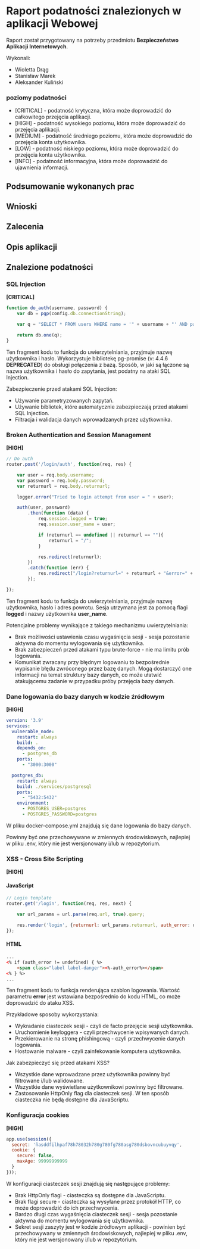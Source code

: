 # Raport podatności znalezionych w aplikacji Webowej

Raport został przygotowany na potrzeby przedmiotu **Bezpieczeństwo Aplikacji Internetowych**.

Wykonali:
- Wioletta Drąg
- Stanisław Marek
- Aleksander Kuliński

### poziomy podatności
- [CRITICAL] - podatność krytyczna, która może doprowadzić do całkowitego przejęcia aplikacji.
- [HIGH] - podatność wysokiego poziomu, która może doprowadzić do przejęcia aplikacji.
- [MEDIUM] - podatność średniego poziomu, która może doprowadzić do przejęcia konta użytkownika.
- [LOW] - podatność niskiego poziomu, która może doprowadzić do przejęcia konta użytkownika.
- [INFO] - podatność informacyjna, która może doprowadzić do ujawnienia informacji.
  
## Podsumowanie wykonanych prac
## Wnioski
## Zalecenia
## Opis aplikacji
## Znalezione podatności
### SQL Injection

**[CRITICAL]**
```js
function do_auth(username, password) {
    var db = pgp(config.db.connectionString);

    var q = "SELECT * FROM users WHERE name = '" + username + "' AND password ='" + password + "';";

    return db.one(q);
}
```
Ten fragment kodu to funkcja do uwierzytelniania, przyjmuje nazwę użytkownika i hasło.
Wykorzystuje bibliotekę pg-promise (v: 4.4.6 **DEPRECATED**) do obsługi połączenia z bazą.
Sposób, w jaki są łączone są nazwa użytkownika i hasło do zapytania, jest podatny na ataki SQL Injection.

Zabezpieczenie przed atakami SQL Injection:
- Używanie parametryzowanych zapytań.
- Używanie bibliotek, które automatycznie zabezpieczają przed atakami SQL Injection.
- Filtracja i walidacja danych wprowadzanych przez użytkownika.

### Broken Authentication and Session Management

**[HIGH]**
```js
// Do auth
router.post('/login/auth', function(req, res) {

    var user = req.body.username;
    var password = req.body.password;
    var returnurl = req.body.returnurl;

    logger.error("Tried to login attempt from user = " + user);

    auth(user, password)
        .then(function (data) {
            req.session.logged = true;
            req.session.user_name = user;

            if (returnurl == undefined || returnurl == ""){
                returnurl = "/";
            }

            res.redirect(returnurl);
        })
        .catch(function (err) {
            res.redirect("/login?returnurl=" + returnurl + "&error=" + err.message);
        });

});
```
Ten fragment kodu to funkcja do uwierzytelniania, przyjmuje nazwę użytkownika, hasło i adres powrotu.
Sesja utrzymana jest za pomocą flagi **logged** i nazwy użytkownika **user_name**.

Potencjalne problemy wynikające z takiego mechanizmu uwierzytelniania:
- Brak możliwości ustawienia czasu wygaśnięcia sesji - sesja pozostanie aktywna do momentu wylogowania się użytkownika.
- Brak zabezpieczeń przed atakami typu brute-force - nie ma limitu prób logowania.
- Komunikat zwracany przy błędnym logowaniu to bezpośrednie wypisanie błędu zwróconego przez bazę danych. Mogą dostarczyć one informacji na temat struktury bazy danych, co może ułatwić atakującemu zadanie w przypadku próby przejęcia bazy danych.

### Dane logowania do bazy danych w kodzie źródłowym

**[HIGH]**
```yaml
version: '3.9'
services:
  vulnerable_node:
    restart: always
    build: .
    depends_on:
      - postgres_db
    ports:
      - "3000:3000"

  postgres_db:
    restart: always
    build: ./services/postgresql
    ports:
      - "5432:5432"
    environment:
      - POSTGRES_USER=postgres
      - POSTGRES_PASSWORD=postgres
```
W pliku docker-compose.yml znajdują się dane logowania do bazy danych.

Powinny być one przechowywane w zmiennych środowiskowych, najlepiej w pliku .env, który nie jest wersjonowany i/lub w repozytorium. 
### XSS - Cross Site Scripting

**[HIGH]**
#### JavaScript
```js
// Login template
router.get('/login', function(req, res, next) {

    var url_params = url.parse(req.url, true).query;

    res.render('login', {returnurl: url_params.returnurl, auth_error: url_params.error});
});
```
#### HTML
```html
...
<% if (auth_error != undefined) { %>
    <span class="label label-danger"><%-auth_error%></span>
<% } %>
...
```
Ten fragment kodu to funkcja renderująca szablon logowania.
Wartość parametru **error** jest wstawiana bezpośrednio do kodu HTML, co może doprowadzić do ataku XSS.

Przykładowe sposoby wykorzystania:
- Wykradanie ciasteczek sesji - czyli de facto przejęcie sesji użytkownika.
- Uruchomienie keyloggera - czyli przechwycenie wpisywanych danych.
- Przekierowanie na stronę phishingową - czyli przechwycenie danych logowania.
- Hostowanie malware - czyli zainfekowanie komputera użytkownika.

Jak zabezpieczyć się przed atakami XSS?
- Wszystkie dane wprowadzane przez użytkownika powinny być filtrowane i/lub walidowane.
- Wszystkie dane wyświetlane użytkownikowi powinny być filtrowane.
- Zastosowanie HttpOnly flag dla ciasteczek sesji. W ten sposób ciasteczka nie będą dostępne dla JavaScriptu.
  
### Konfiguracja cookies

**[HIGH]**
```js
app.use(session({
  secret: 'ñasddfilhpaf78h78032h780g780fg780asg780dsbovncubuyvqy',
  cookie: {
    secure: false,
    maxAge: 99999999999
  }
}));
```

W konfiguracji ciasteczek sesji znajdują się następujące problemy:
- Brak HttpOnly flagi - ciasteczka są dostępne dla JavaScriptu.
- Brak flagi secure - ciasteczka są wysyłane przez protokół HTTP, co może doprowadzić do ich przechwycenia.
- Bardzo długi czas wygaśnięcia ciasteczek sesji - sesja pozostanie aktywna do momentu wylogowania się użytkownika.
- Sekret sesji zaszyty jest w kodzie źródłowym aplikacji - powinien być przechowywany w zmiennych środowiskowych, najlepiej w pliku .env, który nie jest wersjonowany i/lub w repozytorium.